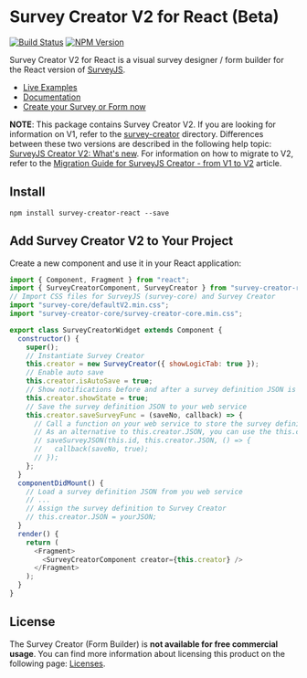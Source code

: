 # Survey Creator V2 for React (Beta)

[![Build Status](https://dev.azure.com/SurveyJS/SurveyJS%20Integration%20Tests/_apis/build/status/SurveyJS%20Creator?branchName=master)](https://dev.azure.com/SurveyJS/SurveyJS%20Integration%20Tests/_build/latest?definitionId=8&branchName=master)
<a href="https://www.npmjs.com/package/survey-creator"><img alt="NPM Version" src="https://img.shields.io/npm/v/survey-creator.svg" data-canonical-src="https://img.shields.io/npm/v/survey-creator.svg" style="max-width:100%;"></a>

Survey Creator V2 for React is a visual survey designer / form builder for the React version of [SurveyJS](https://github.com/surveyjs/survey-library).

- [Live Examples](https://surveyjs.io/Examples/Survey-Creator?platform=ReactjsV2)
- [Documentation](https://surveyjs.io/Documentation/Survey-Creator)
- [Create your Survey or Form now](https://surveyjs.io/create-survey-v2)

**NOTE**: This package contains Survey Creator V2. If you are looking for information on V1, refer to the [survey-creator](/packages/survey-creator) directory. Differences between these two versions are described in the following help topic: [SurveyJS Creator V2: What's new](https://surveyjs.io/Documentation/Survey-Creator?id=Creator-V2-Whats-New). For information on how to migrate to V2, refer to the [Migration Guide for SurveyJS Creator - from V1 to V2](https://surveyjs.io/Documentation/Survey-Creator?id=Migrate-from-V1-to-V2) article.

## Install

```
npm install survey-creator-react --save
```

## Add Survey Creator V2 to Your Project

Create a new component and use it in your React application:

```js
import { Component, Fragment } from "react";
import { SurveyCreatorComponent, SurveyCreator } from "survey-creator-react";
// Import CSS files for SurveyJS (survey-core) and Survey Creator
import "survey-core/defaultV2.min.css";
import "survey-creator-core/survey-creator-core.min.css";

export class SurveyCreatorWidget extends Component {
  constructor() {
    super();
    // Instantiate Survey Creator
    this.creator = new SurveyCreator({ showLogicTab: true });
    // Enable auto save
    this.creator.isAutoSave = true;
    // Show notifications before and after a survey definition JSON is saved
    this.creator.showState = true;
    // Save the survey definition JSON to your web service
    this.creator.saveSurveyFunc = (saveNo, callback) => {
      // Call a function on your web service to store the survey definition JSON
      // As an alternative to this.creator.JSON, you can use the this.creator.text string property
      // saveSurveyJSON(this.id, this.creator.JSON, () => {
      //   callback(saveNo, true);
      // });
    };
  }
  componentDidMount() {
    // Load a survey definition JSON from you web service
    // ...
    // Assign the survey definition to Survey Creator
    // this.creator.JSON = yourJSON;
  }
  render() {
    return (
      <Fragment>
        <SurveyCreatorComponent creator={this.creator} />
      </Fragment>
    );
  }
}
```

## License

The Survey Creator (Form Builder) is **not available for free commercial usage**. You can find more information about licensing this product on the following page: [Licenses](http://surveyjs.io/Licenses).
